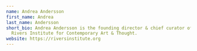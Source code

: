 ```yaml
---
name: Andrea Andersson
first_name: Andrea
last_name: Andersson
short_bio: Andrea Andersson is the founding director & chief curator of the
  Rivers Institute for Contemporary Art & Thought.
website: https://riversinstitute.org
---
```

